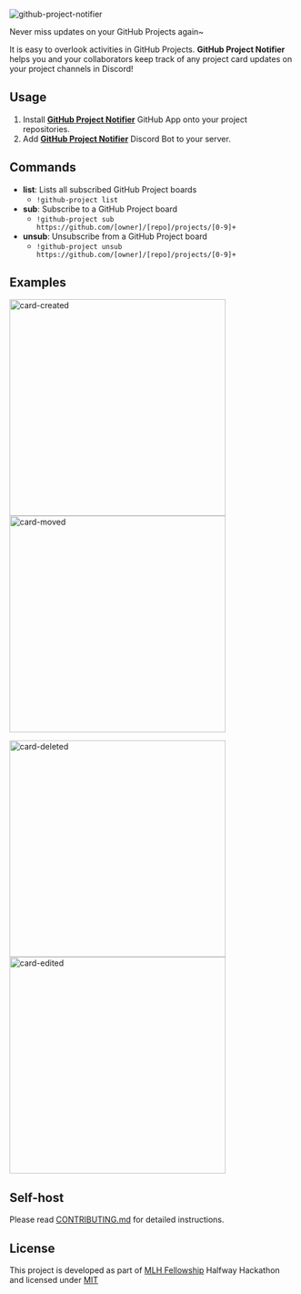 ![github-project-notifier](https://socialify.git.ci/wei/github-project-notifier/image?description=1&font=Bitter&logo=https%3A%2F%2Fdiscord.com%2Fassets%2Ff8389ca1a741a115313bede9ac02e2c0.svg&pattern=Formal%20Invitation&theme=Light)

Never miss updates on your GitHub Projects again~

It is easy to overlook activities in GitHub Projects. **GitHub Project Notifier** helps you and your collaborators keep track of any project card updates on your project channels in Discord!

## Usage

1. Install **[GitHub Project Notifier](https://github.com/apps/discord-github-project-notifier)** GitHub App onto your project repositories.
1. Add **[GitHub Project Notifier](https://discord.com/oauth2/authorize?client_id=777194551701536798&scope=bot)** Discord Bot to your server.

## Commands

* **list**: Lists all subscribed GitHub Project boards
  * ```!github-project list```
* **sub**: Subscribe to a GitHub Project board
  * ```!github-project sub https://github.com/[owner]/[repo]/projects/[0-9]+```
* **unsub**: Unsubscribe from a GitHub Project board
  * ```!github-project unsub https://github.com/[owner]/[repo]/projects/[0-9]+```

## Examples

<p>
<img width="380" alt="card-created" src="https://user-images.githubusercontent.com/5880908/99809315-1bc07180-2b10-11eb-8533-b8b2aedd6bb8.png">
<img width="380" alt="card-moved" src="https://user-images.githubusercontent.com/5880908/99809319-1c590800-2b10-11eb-81d2-13e70d39e5cb.png">
</p>
<p>
<img width="380" alt="card-deleted" src="https://user-images.githubusercontent.com/5880908/99809316-1bc07180-2b10-11eb-928b-9fc0833820ee.png">
<img width="380" alt="card-edited" src="https://user-images.githubusercontent.com/5880908/99809318-1bc07180-2b10-11eb-97ad-cbbd2c9b4c71.png">
</p>

## Self-host

Please read [CONTRIBUTING.md](CONTRIBUTING.md) for detailed instructions.

## License

This project is developed as part of [MLH Fellowship](https://fellowship.mlh.io/) Halfway Hackathon and licensed under [MIT](https://wei.mit-license.org/)
